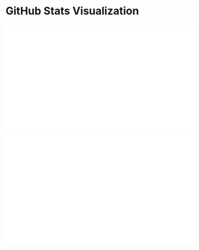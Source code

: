 # GitHub Stats Visualization

![](https://github.com/blanpa/blanpa/blob/master/generated/overview.svg)
![](https://github.com/blanpa/blanpa/blob/master/generated/languages.svg)


